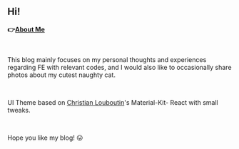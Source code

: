 ## Hi!

**👉[About Me](/about)**

<br>

This blog mainly focuses on my personal thoughts and experiences regarding FE with relevant codes, and I would also like to occasionally share photos about my cutest naughty cat. 

<br>

UI Theme based on [Christian Louboutin](https://demos.creative-tim.com/material-kit-react/#/profile-page)'s Material-Kit-
React with small tweaks.

<br>

Hope you like my blog! 😛


